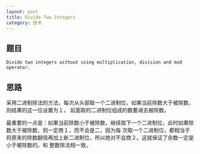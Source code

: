 ```yaml
---
layout: post
title: Divide Two Integers
category: 技术
---
```



## 题目

```
Divide two integers without using multiplication, division and mod operator.
```


## 思路

采用二进制除法的方法，每次从头部取一个二进制位，如果当前除数大于被除数，则结果的这一位设置为１，
前面取的二进制位组成的数要减去被除数。

最重要的一点是：如果当前除数小于被除数，继续取下一个二进制位，此时如果除数大于被除数，则一定商１，而不会是二，因为每
次取一个二进制位，都相当于将原来的除数翻倍再加上新二进制位，所以绝对不会商２。这就保证了余数一定是小于被除数的。和
整数除法相一致。
